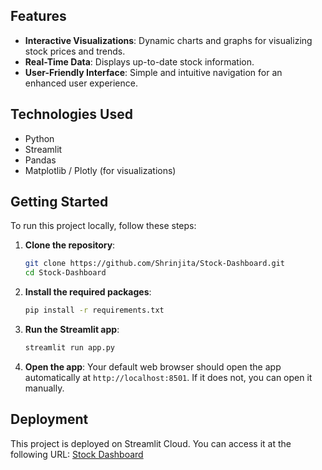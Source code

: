 ## Features
- **Interactive Visualizations**: Dynamic charts and graphs for visualizing stock prices and trends.
- **Real-Time Data**: Displays up-to-date stock information.
- **User-Friendly Interface**: Simple and intuitive navigation for an enhanced user experience.

## Technologies Used
- Python
- Streamlit
- Pandas
- Matplotlib / Plotly (for visualizations)

## Getting Started
To run this project locally, follow these steps:

1. **Clone the repository**:
   ```bash
   git clone https://github.com/Shrinjita/Stock-Dashboard.git
   cd Stock-Dashboard
   ```

2. **Install the required packages**:
   ```bash
   pip install -r requirements.txt
   ```

3. **Run the Streamlit app**:
   ```bash
   streamlit run app.py
   ```

4. **Open the app**:
   Your default web browser should open the app automatically at `http://localhost:8501`. If it does not, you can open it manually.

## Deployment
This project is deployed on Streamlit Cloud. You can access it at the following URL:
[Stock Dashboard](https://your-streamlit-app-url)
